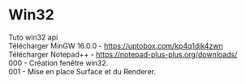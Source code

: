 # Win32
Tuto win32 api<br>
Télécharger MinGW 16.0.0 - https://uptobox.com/kp4q1djk4zwn <br>
Télécharger Notepad++ - https://notepad-plus-plus.org/downloads/<br>
000 - Création fenêtre win32. <br>
001 - Mise en place Surface et du Renderer. <br>
